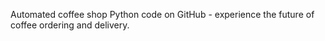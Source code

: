 Automated coffee shop Python code on GitHub - experience the future of coffee ordering and delivery.
